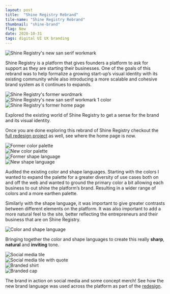 ```yaml
---
layout: post
title:  "Shine Registry Rebrand"
tile-name: "Shine Registry Rebrand"
thumbnail: "shine-brand"
flag: New
date: 2020-10-31
tags: digital UI UX branding
---
```


<div class="grid-x grid-margin-x grid-padding-y">
  <div class="cell large-12">
    <img src="../img/shineregistry/logo-color.svg" alt="Shine Registry's new san serif workmark">
  </div>
</div>

<!-- cast shadow animation -->

Shine Registry is a platform that gives founders a platform to ask for support as they are starting their businesses. One of the goals of this rebrand was to help formalize a growing start-up’s visual identity with its existing community while also introducing a more scalable and cohesive brand system as it continues to expands.

<div class="grid-x grid-margin-x grid-padding-y">
  <div class="cell medium-6">
    <img src="../img/shineregistry/logo-former.svg" alt="Shine Registry's former wordmark">
  </div>
  <div class="cell medium-6">
    <img src="../img/shineregistry/logo-black.svg" alt="Shine Registry's new san serif workmark 1 color">
  </div>
  <div class="cell">
    <img src="../img/shineregistry/site-former.jpg" alt="Shine Registry's former home page">
  </div>
</div>

Explored the existing world of Shine Registry to get a sense for the brand and its visual identity.

Once you are done exploring this rebrand of Shine Registry checkout the <a href="{% link _projects/shineregistry.markdown %}">full redesign project</a> as well, see where the home page is now.

<div class="grid-x grid-margin-x grid-padding-y">
  <div class="cell medium-6">
    <img src="../img/shineregistry/colors-former.svg" alt="Former color palette">
  </div>
  <div class="cell medium-6">
    <img src="../img/shineregistry/colors.svg" alt="New color palette">
  </div>
  <div class="cell medium-6">
    <img src="../img/shineregistry/shapes-former.svg" alt="Former shape language">
  </div>
  <div class="cell medium-6">
    <img src="../img/shineregistry/shapes.svg" alt="New shape language">
  </div>
</div>

Audited the existing color and shape languages. Starting with the colors I wanted to expand the palette for a greater diversity of use cases both on and off the web and wanted to ground the primary color a bit allowing each business to out shine the platform’s brand. Resulting in a wider range of colors and a more earthen palette.

Similarly with the shape language, it was important to give greater contrasts between different elements on the platform. It was also important to add a more natural feel to the site, better reflecting the entrepreneurs and their business that are on Shine Registry.

<div class="grid-x grid-margin-x">
  <div class="cell">
    <img src="../img/shineregistry/colors-shapes.svg" alt="Color and shape language">
  </div>
</div>

<p class="post-callout">Bringing together the color and shape languages to create this really <strong>sharp</strong>, <strong>natural</strong> and <strong>inviting</strong> tone.</p>

<div class="grid-x grid-margin-x grid-padding-y">
  <div class="cell medium-6">
    <img src="../img/shineregistry/social.jpg" alt="Social media tile">
  </div>
  <div class="cell medium-6">
    <img src="../img/shineregistry/social-quote.jpg" alt="Social media tile with quote">
  </div>
  <div class="cell">
    <img src="../img/shineregistry/shine-shirt.jpg" alt="Branded shirt">
  </div>
  <div class="cell">
    <img src="../img/shineregistry/shine-cap.jpg" alt="Branded cap">
  </div>
</div>

The brand in action on social media and some concept merch! See how the new brand language was used across the platform as part of the <a href="{% link _projects/shineregistry.markdown %}">redesign</a>.
